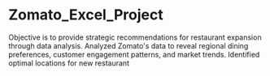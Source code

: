 # Zomato_Excel_Project
Objective is to provide strategic recommendations for restaurant expansion through data analysis.
Analyzed Zomato's data to reveal regional dining preferences, customer engagement patterns, and market trends.
Identified optimal locations for new restaurant
